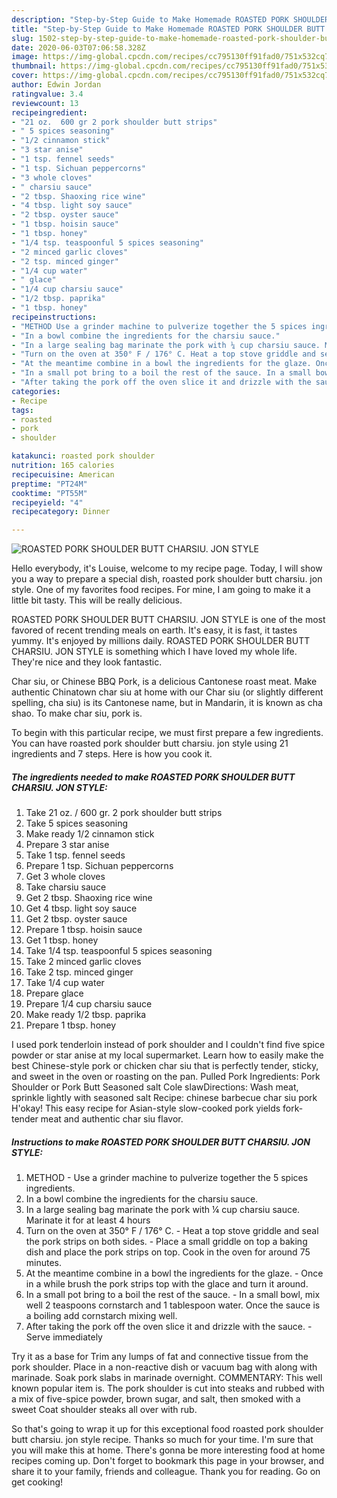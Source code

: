 ```yaml
---
description: "Step-by-Step Guide to Make Homemade ROASTED PORK SHOULDER BUTT CHARSIU. JON STYLE"
title: "Step-by-Step Guide to Make Homemade ROASTED PORK SHOULDER BUTT CHARSIU. JON STYLE"
slug: 1502-step-by-step-guide-to-make-homemade-roasted-pork-shoulder-butt-charsiu-jon-style
date: 2020-06-03T07:06:58.328Z
image: https://img-global.cpcdn.com/recipes/cc795130ff91fad0/751x532cq70/roasted-pork-shoulder-butt-charsiu-jon-style-recipe-main-photo.jpg
thumbnail: https://img-global.cpcdn.com/recipes/cc795130ff91fad0/751x532cq70/roasted-pork-shoulder-butt-charsiu-jon-style-recipe-main-photo.jpg
cover: https://img-global.cpcdn.com/recipes/cc795130ff91fad0/751x532cq70/roasted-pork-shoulder-butt-charsiu-jon-style-recipe-main-photo.jpg
author: Edwin Jordan
ratingvalue: 3.4
reviewcount: 13
recipeingredient:
- "21 oz.  600 gr 2 pork shoulder butt strips"
- " 5 spices seasoning"
- "1/2 cinnamon stick"
- "3 star anise"
- "1 tsp. fennel seeds"
- "1 tsp. Sichuan peppercorns"
- "3 whole cloves"
- " charsiu sauce"
- "2 tbsp. Shaoxing rice wine"
- "4 tbsp. light soy sauce"
- "2 tbsp. oyster sauce"
- "1 tbsp. hoisin sauce"
- "1 tbsp. honey"
- "1/4 tsp. teaspoonful 5 spices seasoning"
- "2 minced garlic cloves"
- "2 tsp. minced ginger"
- "1/4 cup water"
- " glace"
- "1/4 cup charsiu sauce"
- "1/2 tbsp. paprika"
- "1 tbsp. honey"
recipeinstructions:
- "METHOD Use a grinder machine to pulverize together the 5 spices ingredients."
- "In a bowl combine the ingredients for the charsiu sauce."
- "In a large sealing bag marinate the pork with ¼ cup charsiu sauce. Marinate it for at least 4 hours"
- "Turn on the oven at 350° F / 176° C. Heat a top stove griddle and seal the pork strips on both sides. Place a small griddle on top a baking dish and place the pork strips on top. Cook in the oven for around 75 minutes."
- "At the meantime combine in a bowl the ingredients for the glaze. Once in a while brush the pork strips top with the glace and turn it around."
- "In a small pot bring to a boil the rest of the sauce. In a small bowl, mix well 2 teaspoons cornstarch and 1 tablespoon water. Once the sauce is a boiling add cornstarch mixing well."
- "After taking the pork off the oven slice it and drizzle with the sauce. Serve immediately"
categories:
- Recipe
tags:
- roasted
- pork
- shoulder

katakunci: roasted pork shoulder 
nutrition: 165 calories
recipecuisine: American
preptime: "PT24M"
cooktime: "PT55M"
recipeyield: "4"
recipecategory: Dinner

---
```



![ROASTED PORK SHOULDER BUTT CHARSIU. JON STYLE](https://img-global.cpcdn.com/recipes/cc795130ff91fad0/751x532cq70/roasted-pork-shoulder-butt-charsiu-jon-style-recipe-main-photo.jpg)

Hello everybody, it's Louise, welcome to my recipe page. Today, I will show you a way to prepare a special dish, roasted pork shoulder butt charsiu. jon style. One of my favorites food recipes. For mine, I am going to make it a little bit tasty. This will be really delicious.

ROASTED PORK SHOULDER BUTT CHARSIU. JON STYLE is one of the most favored of recent trending meals on earth. It's easy, it is fast, it tastes yummy. It's enjoyed by millions daily. ROASTED PORK SHOULDER BUTT CHARSIU. JON STYLE is something which I have loved my whole life. They're nice and they look fantastic.

Char siu, or Chinese BBQ Pork, is a delicious Cantonese roast meat. Make authentic Chinatown char siu at home with our Char siu (or slightly different spelling, cha siu) is its Cantonese name, but in Mandarin, it is known as cha shao. To make char siu, pork is.


To begin with this particular recipe, we must first prepare a few ingredients. You can have roasted pork shoulder butt charsiu. jon style using 21 ingredients and 7 steps. Here is how you cook it.

<!--inarticleads1-->

##### The ingredients needed to make ROASTED PORK SHOULDER BUTT CHARSIU. JON STYLE:

1. Take 21 oz. / 600 gr. 2 pork shoulder butt strips
1. Take  5 spices seasoning
1. Make ready 1/2 cinnamon stick
1. Prepare 3 star anise
1. Take 1 tsp. fennel seeds
1. Prepare 1 tsp. Sichuan peppercorns
1. Get 3 whole cloves
1. Take  charsiu sauce
1. Get 2 tbsp. Shaoxing rice wine
1. Get 4 tbsp. light soy sauce
1. Get 2 tbsp. oyster sauce
1. Prepare 1 tbsp. hoisin sauce
1. Get 1 tbsp. honey
1. Take 1/4 tsp. teaspoonful 5 spices seasoning
1. Take 2 minced garlic cloves
1. Take 2 tsp. minced ginger
1. Take 1/4 cup water
1. Prepare  glace
1. Prepare 1/4 cup charsiu sauce
1. Make ready 1/2 tbsp. paprika
1. Prepare 1 tbsp. honey


I used pork tenderloin instead of pork shoulder and I couldn&#39;t find five spice powder or star anise at my local supermarket. Learn how to easily make the best Chinese-style pork or chicken char siu that is perfectly tender, sticky, and sweet in the oven or roasting on the pan. Pulled Pork Ingredients: Pork Shoulder or Pork Butt Seasoned salt Cole slawDirections: Wash meat, sprinkle lightly with seasoned salt Recipe: chinese barbecue char siu pork H&#39;okay! This easy recipe for Asian-style slow-cooked pork yields fork-tender meat and authentic char siu flavor. 

<!--inarticleads2-->

##### Instructions to make ROASTED PORK SHOULDER BUTT CHARSIU. JON STYLE:

1. METHOD - Use a grinder machine to pulverize together the 5 spices ingredients.
1. In a bowl combine the ingredients for the charsiu sauce.
1. In a large sealing bag marinate the pork with ¼ cup charsiu sauce. Marinate it for at least 4 hours
1. Turn on the oven at 350° F / 176° C. - Heat a top stove griddle and seal the pork strips on both sides. - Place a small griddle on top a baking dish and place the pork strips on top. Cook in the oven for around 75 minutes.
1. At the meantime combine in a bowl the ingredients for the glaze. - Once in a while brush the pork strips top with the glace and turn it around.
1. In a small pot bring to a boil the rest of the sauce. - In a small bowl, mix well 2 teaspoons cornstarch and 1 tablespoon water. Once the sauce is a boiling add cornstarch mixing well.
1. After taking the pork off the oven slice it and drizzle with the sauce. - Serve immediately


Try it as a base for Trim any lumps of fat and connective tissue from the pork shoulder. Place in a non-reactive dish or vacuum bag with along with marinade. Soak pork slabs in marinade overnight. COMMENTARY: This well known popular item is. The pork shoulder is cut into steaks and rubbed with a mix of five-spice powder, brown sugar, and salt, then smoked with a sweet Coat shoulder steaks all over with rub. 

So that's going to wrap it up for this exceptional food roasted pork shoulder butt charsiu. jon style recipe. Thanks so much for your time. I'm sure that you will make this at home. There's gonna be more interesting food at home recipes coming up. Don't forget to bookmark this page in your browser, and share it to your family, friends and colleague. Thank you for reading. Go on get cooking!
